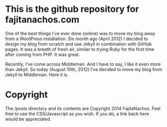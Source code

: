This is the github repository for fajitanachos.com
==================================================

One of the best things I've ever done (online) was to move my blog away from a WordPress installation. Six month ago (April 2012) I decided to design my blog from scratch and use Jekyll in combination with GitHub pages. It was a breath of fresh air, similar to trying Ruby for the first time after coming from PHP. It was great. 

Recently, I've come across Middleman. And I have to say, I like it even more than Jekyll. So today (August 10th, 2012) I've decided to move my blog from Jekyll to Middleman. Here it is.  

Copyright
========

The /posts directory and its contents are Copyright 2014 FajitaNachos. Feel free to use the CSS/Javascript as you wish. If you do, a link back here would be appreciated.
